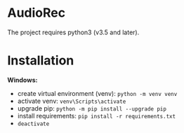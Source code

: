 # AudioRec
The project requires python3 (v3.5 and later).

# Installation
**Windows:**
* create virtual environment (venv): ```python -m venv venv```
* activate venv: ```venv\Scripts\activate```
* upgrade pip: ```python -m pip install --upgrade pip``` 
* install requirements: ```pip install -r requirements.txt```
*  ```deactivate```